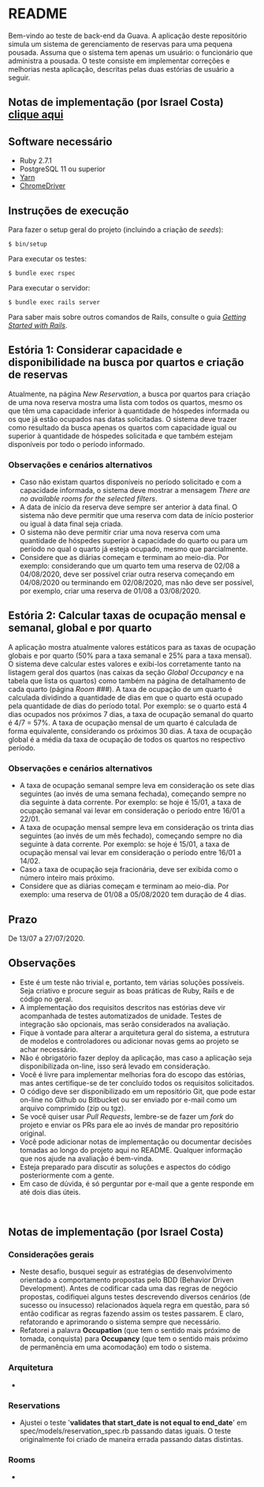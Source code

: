 # README

Bem-vindo ao teste de back-end da Guava. A aplicação deste repositório simula um sistema de gerenciamento de reservas para uma pequena pousada. Assuma que o sistema tem apenas um usuário: o funcionário que administra a pousada. O teste consiste em implementar correções e melhorias nesta aplicação, descritas pelas duas estórias de usuário a seguir.

## Notas de implementação (por Israel Costa) [clique aqui](#Notas-de-implementação-(por-Israel-Costa))

## Software necessário

- Ruby 2.7.1
- PostgreSQL 11 ou superior
- [Yarn](https://yarnpkg.com/en/docs/install)
- [ChromeDriver](https://github.com/SeleniumHQ/selenium/wiki/ChromeDriver)

## Instruções de execução

Para fazer o setup geral do projeto (incluindo a criação de _seeds_):

```
$ bin/setup
```

Para executar os testes:

```
$ bundle exec rspec
```

Para executar o servidor:

```
$ bundle exec rails server
```

Para saber mais sobre outros comandos de Rails, consulte o guia [_Getting Started with Rails_](https://guides.rubyonrails.org/getting_started.html).

## Estória 1: Considerar capacidade e disponibilidade na busca por quartos e criação de reservas

Atualmente, na página _New Reservation_, a busca por quartos para criação de uma nova reserva mostra uma lista com todos os quartos, mesmo os que têm uma capacidade inferior à quantidade de hóspedes informada ou os que já estão ocupados nas datas solicitadas. O sistema deve trazer como resultado da busca apenas os quartos com capacidade igual ou superior à quantidade de hóspedes solicitada e que também estejam disponíveis por todo o período informado.

### Observações e cenários alternativos

- Caso não existam quartos disponíveis no período solicitado e com a capacidade informada, o sistema deve mostrar a mensagem _There are no available rooms for the selected filters_.
- A data de início da reserva deve sempre ser anterior à data final. O sistema não deve permitir que uma reserva com data de início posterior ou igual à data final seja criada.
- O sistema não deve permitir criar uma nova reserva com uma quantidade de hóspedes superior à capacidade do quarto ou para um período no qual o quarto já esteja ocupado, mesmo que parcialmente.
- Considere que as diárias começam e terminam ao meio-dia. Por exemplo: considerando que um quarto tem uma reserva de 02/08 a 04/08/2020, deve ser possível criar outra reserva começando em 04/08/2020 ou terminando em 02/08/2020, mas não deve ser possível, por exemplo, criar uma reserva de 01/08 a 03/08/2020.

## Estória 2: Calcular taxas de ocupação mensal e semanal, global e por quarto

A aplicação mostra atualmente valores estáticos para as taxas de ocupação globais e por quarto (50% para a taxa semanal e 25% para a taxa mensal). O sistema deve calcular estes valores e exibi-los corretamente tanto na listagem geral dos quartos (nas caixas da seção _Global Occupancy_ e na tabela que lista os quartos) como também na página de detalhamento de cada quarto (página _Room ###_). A taxa de ocupação de um quarto é calculada dividindo a quantidade de dias em que o quarto está ocupado pela quantidade de dias do período total. Por exemplo: se o quarto está 4 dias ocupados nos próximos 7 dias, a taxa de ocupação semanal do quarto é 4/7 = 57%. A taxa de ocupação mensal de um quarto é calculada de forma equivalente, considerando os próximos 30 dias. A taxa de ocupação global é a média da taxa de ocupação de todos os quartos no respectivo período.

### Observações e cenários alternativos

- A taxa de ocupação semanal sempre leva em consideração os sete dias seguintes (ao invés de uma semana fechada), começando sempre no dia seguinte à data corrente. Por exemplo: se hoje é 15/01, a taxa de ocupação semanal vai levar em consideração o período entre 16/01 a 22/01.
- A taxa de ocupação mensal sempre leva em consideração os trinta dias seguintes (ao invés de um mês fechado), começando sempre no dia seguinte à data corrente. Por exemplo: se hoje é 15/01, a taxa de ocupação mensal vai levar em consideração o período entre 16/01 a 14/02.
- Caso a taxa de ocupação seja fracionária, deve ser exibida como o número inteiro mais próximo.
- Considere que as diárias começam e terminam ao meio-dia. Por exemplo: uma reserva de 01/08 a 05/08/2020 tem duração de 4 dias.

## Prazo
De 13/07 a 27/07/2020.

## Observações

- Este é um teste não trivial e, portanto, tem várias soluções possíveis. Seja criativo e procure seguir as boas práticas de Ruby, Rails e de código no geral.
- A implementação dos requisitos descritos nas estórias deve vir acompanhada de testes automatizados de unidade. Testes de integração são opcionais, mas serão considerados na avaliação.
- Fique à vontade para alterar a arquitetura geral do sistema, a estrutura de modelos e controladores ou adicionar novas gems ao projeto se achar necessário.
- Não é obrigatório fazer deploy da aplicação, mas caso a aplicação seja disponibilizada on-line, isso será levado em consideração.
- Você é livre para implementar melhorias fora do escopo das estórias, mas antes certifique-se de ter concluído todos os requisitos solicitados.
- O código deve ser disponibilizado em um repositório Git, que pode estar on-line no Github ou Bitbucket ou ser enviado por e-mail como um arquivo comprimido (zip ou tgz).
- Se você quiser usar _Pull Requests_, lembre-se de fazer um _fork_ do projeto e enviar os PRs para ele ao invés de mandar pro repositório original.
- Você pode adicionar notas de implementação ou documentar decisões tomadas ao longo do projeto aqui no README. Qualquer informação que nos ajude na avaliação é bem-vinda.
- Esteja preparado para discutir as soluções e aspectos do código posteriormente com a gente.
- Em caso de dúvida, é só perguntar por e-mail que a gente responde em até dois dias úteis.

<br />

## Notas de implementação (por Israel Costa)

### Considerações gerais
- Neste desafio, busquei seguir as estratégias de desenvolvimento orientado a comportamento propostas pelo BDD (Behavior Driven Development). Antes de codificar cada uma das regras de negócio propostas, codifiquei alguns testes descrevendo diversos cenários (de sucesso ou insucesso) relacionados àquela regra em questão, para só então codificar as regras fazendo assim os testes passarem. E claro, refatorando e aprimorando o sistema sempre que necessário. 
- Refatorei a palavra **Occupation** (que tem o sentido mais próximo de tomada, conquista) para **Occupancy** (que tem o sentido mais próximo de permanência em uma acomodação) em todo o sistema.

### Arquitetura
- 

### Reservations
- Ajustei o teste '**validates that start_date is not equal to end_date**' em spec/models/reservation_spec.rb passando datas iguais. O teste originalmente foi criado de maneira errada passando datas distintas.
  
### Rooms
- 